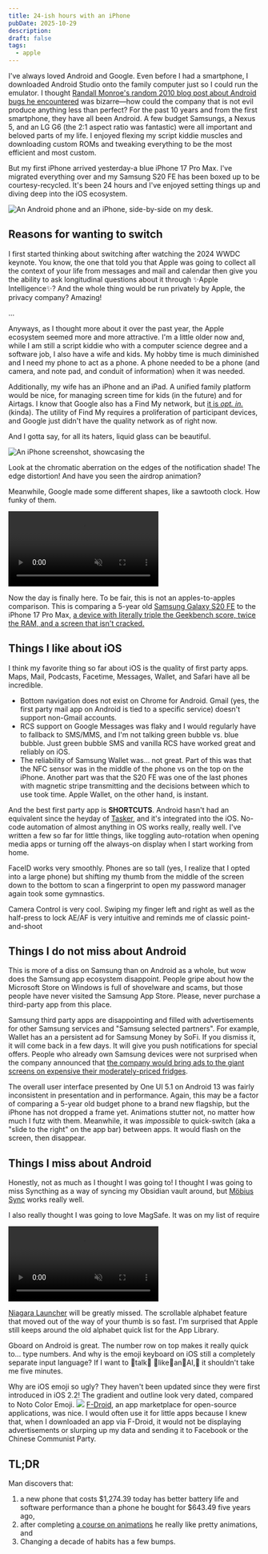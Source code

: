 ```yaml
---
title: 24-ish hours with an iPhone
pubDate: 2025-10-29
description:
draft: false
tags:
  - apple
---
```


I've always loved Android and Google. Even before I had a smartphone, I downloaded Android Studio onto the family computer just so I could run the emulator. I thought [Randall Monroe's random 2010 blog post about Android bugs he encountered](https://blog.xkcd.com/2010/02/08/android-bug-reports-songs-rovers/) was bizarre—how could the company that is not evil produce anything less than perfect? For the past 10 years and from the first smartphone, they have all been Android. A few budget Samsungs, a Nexus 5, and an LG G6 (the 2:1 aspect ratio was fantastic) were all important and beloved parts of my life. I enjoyed flexing my script kiddie muscles and downloading custom ROMs and tweaking everything to be the most efficient and most custom.

But my first iPhone arrived yesterday-a blue iPhone 17 Pro Max. I've migrated everything over and my Samsung S20 FE has been boxed up to be courtesy-recycled. It's been 24 hours and I've enjoyed setting things up and diving deep into the iOS ecosystem.

![An Android phone and an iPhone, side-by-side on my desk.](assets/old-android-and-new-iphone.png)

## Reasons for wanting to switch

I first started thinking about switching after watching the 2024 WWDC keynote. You know, the one that told you that Apple was going to collect all the context of your life from messages and mail and calendar then give you the ability to ask longitudinal questions about it through ✨Apple Intelligence✨? And the whole thing would be run privately by Apple, the privacy company? Amazing!

...

Anyways, as I thought more about it over the past year, the Apple ecosystem seemed more and more attractive. I'm a little older now and, while I am still a script kiddie who with a computer science degree and a software job, I also have a wife and kids. My hobby time is much diminished and I need my phone to act as a phone. A phone needed to be a phone (and camera, and note pad, and conduit of information) when it was needed.

Additionally, my wife has an iPhone and an iPad. A unified family platform would be nice, for managing screen time for kids (in the future) and for Airtags. I know that Google also has a Find My network, but [it is _opt. in._](https://www.theverge.com/google/655319/google-find-my-device-smart-tag-network-one-year-later) (kinda). The utility of Find My requires a proliferation of participant devices, and Google just didn't have the quality network as of right now.

And I gotta say, for all its haters, liquid glass can be beautiful.

![An iPhone screenshot, showcasing the ](assets/liquid-glass.png)

Look at the chromatic aberration on the edges of the notification shade! The edge distortion! And have you seen the airdrop animation?

Meanwhile, Google made some different shapes, like a sawtooth clock. How funky of them.

<video autoplay disablepictureinpicture playsinline loop muted width="300px">
  <source src="/assets/airdrop.webm" type="video/webm"/>
  <source src="/assets/airdrop.mp4" type="video/mp4"/>
</video>

Now the day is finally here. To be fair, this is not an apples-to-apples comparison. This is comparing a 5-year old [Samsung Galaxy S20 FE](https://www.gsmarena.com/samsung_galaxy_s20_fe_5g-10377.php) to the iPhone 17 Pro Max, [a device with literally triple the Geekbench score, twice the RAM, and a screen that isn't cracked.](https://www.gsmarena.com/apple_iphone_17_pro_max-13964.php)

## Things I like about iOS

I think my favorite thing so far about iOS is the quality of first party apps. Maps, Mail, Podcasts, Facetime, Messages, Wallet, and Safari have all be incredible.

- Bottom navigation does not exist on Chrome for Android. Gmail (yes, the first party mail app on Android is tied to a specific service) doesn't support non-Gmail accounts.
- RCS support on Google Messages was flaky and I would regularly have to fallback to SMS/MMS, and I'm not talking green bubble vs. blue bubble. Just green bubble SMS and vanilla RCS have worked great and reliably on iOS.
- The reliability of Samsung Wallet was... not great. Part of this was that the NFC sensor was in the middle of the phone vs on the top on the iPhone. Another part was that the S20 FE was one of the last phones with magnetic stripe transmitting and the decisions between which to use took time. Apple Wallet, on the other hand, is instant.

And the best first party app is **SHORTCUTS**. Android hasn't had an equivalent since the heyday of [Tasker](https://tasker.joaoapps.com/), and it's integrated into the iOS. No-code automation of almost anything in OS works really, really well. I've written a few so far for little things, like toggling auto-rotation when opening media apps or turning off the always-on display when I start working from home.

FaceID works very smoothly. Phones are so tall (yes, I realize that I opted into a large phone) but shifting my thumb from the middle of the screen down to the bottom to scan a fingerprint to open my password manager again took some gymnastics.

Camera Control is very cool. Swiping my finger left and right as well as the half-press to lock AE/AF is very intuitive and reminds me of classic point-and-shoot

## Things I do not miss about Android

This is more of a diss on Samsung than on Android as a whole, but wow does the Samsung app ecosystem disappoint. People gripe about how the Microsoft Store on Windows is full of shovelware and scams, but those people have never visited the Samsung App Store. Please, never purchase a third-party app from this place.

Samsung third party apps are disappointing and filled with advertisements for other Samsung services and "Samsung selected partners". For example, Wallet has an a persistent ad for Samsung Money by SoFi. If you dismiss it, it will come back in a few days. It will give you push notifications for special offers. People who already own Samsung devices were not surprised when the company announced that [the company would bring ads to the giant screens on expensive their moderately-priced fridges](https://www.theverge.com/news/780757/samsung-brings-ads-to-us-fridges).

The overall user interface presented by One UI 5.1 on Android 13 was fairly inconsistent in presentation and in performance. Again, this may be a factor of comparing a 5-year old budget phone to a brand new flagship, but the iPhone has not dropped a frame yet. Animations stutter not, no matter how much I futz with them. Meanwhile, it was _impossible_ to quick-switch (aka a "slide to the right" on the app bar) between apps. It would flash on the screen, then disappear.

## Things I miss about Android

Honestly, not as much as I thought I was going to! I thought I was going to miss Syncthing as a way of syncing my Obsidian vault around, but [Möbius Sync](https://mobiussync.com/) works really well.

I also really thought I was going to love MagSafe. It was on my list of require

<video autoplay disablepictureinpicture playsinline loop muted width="300px">
  <source src="/assets/niagara.avif" type="video/avif"/>
  <source src="/assets/niagara.webm" type="video/webm"/>
  <source src="/assets/niagara.mp4" type="video/mp4"/>
</video>

[Niagara Launcher](https://niagaralauncher.com/) will be greatly missed. The scrollable alphabet feature that moved out of the way of your thumb is so fast. I'm surprised that Apple still keeps around the old alphabet quick list for the App Library.

Gboard on Android is great. The number row on top makes it really quick to... type numbers. And why is the emoji keyboard on iOS still a completely separate input language? If I want to 👏talk👏 👏like👏an👏AI,👏 it shouldn't take me five minutes.

Why are iOS emoji so ugly? They haven't been updated since they were first introduced in iOS 2.2! The gradient and outline look very dated, compared to Noto Color Emoji.
![](assets/ios-vs-android-emoji.png)
[F-Droid](https://f-droid.org/en/packages/), an app marketplace for open-source applications, was nice. I would often use it for little apps because I knew that, when I downloaded an app via F-Droid, it would not be displaying advertisements or slurping up my data and sending it to Facebook or the Chinese Communist Party.

## TL;DR

Man discovers that:

1. a new phone that costs $1,274.39 today has better battery life and software performance than a phone he bought for $643.49 five years ago,
2. after completing [a course on animations](https://animations.dev) he really like pretty animations, and
3. Changing a decade of habits has a few bumps.
